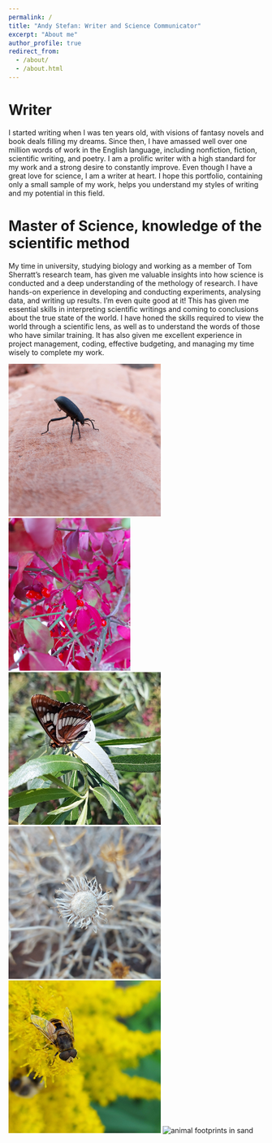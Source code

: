 ```yaml
---
permalink: /
title: "Andy Stefan: Writer and Science Communicator"
excerpt: "About me"
author_profile: true
redirect_from: 
  - /about/
  - /about.html
---
```


Writer
======
I started writing when I was ten years old, with visions of fantasy novels and book deals filling my dreams. Since then, I have amassed well over one million words of work in the English language, including nonfiction, fiction, scientific writing, and poetry. I am a prolific writer with a high standard for my work and a strong desire to constantly improve. Even though I have a great love for science, I am a writer at heart. I hope this portfolio, containing only a small sample of my work, helps you understand my styles of writing and my potential in this field. 

Master of Science, knowledge of the scientific method
======
My time in university, studying biology and working as a member of Tom Sherratt’s research team, has given me valuable insights into how science is conducted and a deep understanding of the methology of research. I have hands-on experience in developing and conducting experiments, analysing data, and writing up results. I’m even quite good at it! This has given me essential skills in interpreting scientific writings and coming to conclusions about the true state of the world. I have honed the skills required to view the world through a scientific lens, as well as to understand the words of those who have similar training. It has also given me excellent experience in project management, coding, effective budgeting, and managing my time wisely to complete my work.

<img src="/images/IMG_20211012_155551_486.jpg" width="300" alt="headstand beetle"/> <img src="/images/IMG_20211029_072301_562.jpg" width="240" alt="red leaves"/> <img src="/images/IMG_20211019_195016_409.jpg" width="300" alt="butterfly"/> 
<br/> <img src="/images/IMG_20211021_061056_644.jpg" width="300" alt="dry desert flower"/> <img src="/images/IMG_20211021_170613_244.jpg" width="300" alt="eristalis on flower"/> <img src="/images/IMG_20211014_144703_337.jpg" width="240" alt="animal footprints in sand"/>
